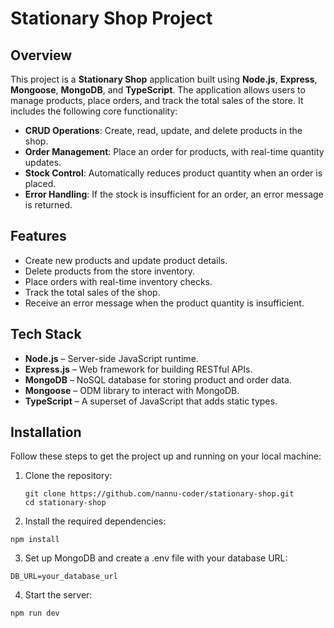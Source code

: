 # Stationary Shop Project

## Overview

This project is a **Stationary Shop** application built using **Node.js**, **Express**, **Mongoose**, **MongoDB**, and **TypeScript**. The application allows users to manage products, place orders, and track the total sales of the store. It includes the following core functionality:

- **CRUD Operations**: Create, read, update, and delete products in the shop.
- **Order Management**: Place an order for products, with real-time quantity updates.
- **Stock Control**: Automatically reduces product quantity when an order is placed.
- **Error Handling**: If the stock is insufficient for an order, an error message is returned.

## Features

- Create new products and update product details.
- Delete products from the store inventory.
- Place orders with real-time inventory checks.
- Track the total sales of the shop.
- Receive an error message when the product quantity is insufficient.

## Tech Stack

- **Node.js** – Server-side JavaScript runtime.
- **Express.js** – Web framework for building RESTful APIs.
- **MongoDB** – NoSQL database for storing product and order data.
- **Mongoose** – ODM library to interact with MongoDB.
- **TypeScript** – A superset of JavaScript that adds static types.

## Installation

Follow these steps to get the project up and running on your local machine:

1. Clone the repository:

   ```
   git clone https://github.com/nannu-coder/stationary-shop.git
   cd stationary-shop
   ```

2. Install the required dependencies:

```
npm install
```

3. Set up MongoDB and create a .env file with your database URL:

```
DB_URL=your_database_url
```

4. Start the server:

```
npm run dev
```
